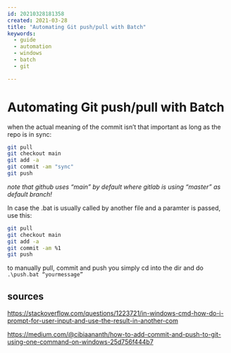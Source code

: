 ```yaml
---
id: 20210328181358
created: 2021-03-28
title: "Automating Git push/pull with Batch"
keywords:
  - guide
  - automation
  - windows
  - batch
  - git

---
```

# Automating Git push/pull with Batch

when the actual meaning of the commit isn’t that important as long as the repo is in sync:

```bash
git pull
git checkout main
git add -a
git commit -am "sync"
git push
```
*note that github uses “main” by default where gitlab is using “master” as default branch!*

In case the .bat is usually called by another file and a paramter is passed, use this:

```bash
git pull
git checkout main
git add -a
git commit -am %1
git push
```

to manually pull, commit and push you simply cd into the dir and do `.\push.bat “yourmessage”`

## sources
https://stackoverflow.com/questions/1223721/in-windows-cmd-how-do-i-prompt-for-user-input-and-use-the-result-in-another-com

https://medium.com/@cibiaananth/how-to-add-commit-and-push-to-git-using-one-command-on-windows-25d756f444b7

